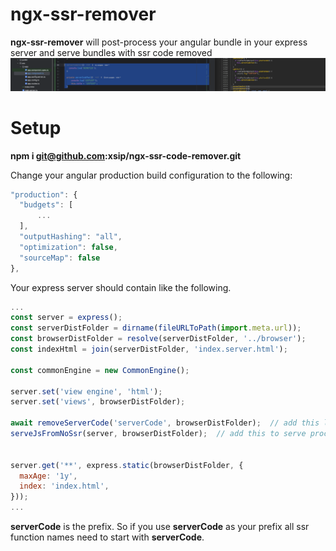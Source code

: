 # ngx-ssr-remover

**ngx-ssr-remover** will post-process your angular bundle in your express server and serve bundles with ssr code removed
![alt text](https://github.com/xsip/ngx-ssr-code-remover/blob/main/preview.png?raw=true)
# Setup
**npm i git@github.com:xsip/ngx-ssr-code-remover.git**

Change your angular production build configuration to the following:
```javascript
"production": {  
  "budgets": [  
	  ...
  ],  
  "outputHashing": "all",  
  "optimization": false,  
  "sourceMap": false  
},
```

 Your express server should contain like the following.

```javascript
...
const server = express();  
const serverDistFolder = dirname(fileURLToPath(import.meta.url));  
const browserDistFolder = resolve(serverDistFolder, '../browser');  
const indexHtml = join(serverDistFolder, 'index.server.html');  
  
const commonEngine = new CommonEngine();  
  
server.set('view engine', 'html');  
server.set('views', browserDistFolder);  
  
await removeServerCode('serverCode', browserDistFolder);  // add this line of code for post processing
serveJsFromNoSsr(server, browserDistFolder);  // add this to serve processed JS files
  
  
server.get('**', express.static(browserDistFolder, {  
  maxAge: '1y',  
  index: 'index.html',  
}));
...
```
**serverCode** is the prefix. So if you use **serverCode** as your prefix all ssr function names need to start with **serverCode**.

